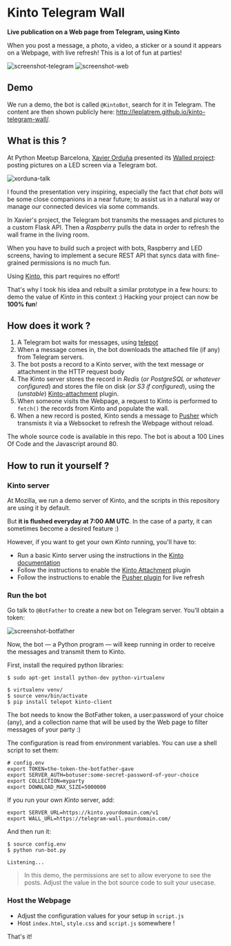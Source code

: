 # Kinto Telegram Wall

**Live publication on a Web page from Telegram, using Kinto**

When you post a message, a photo, a video, a sticker or a sound it appears on a
Webpage, with live refresh! This is a lot of fun at parties!

![screenshot-telegram](screenshot-telegram.png)
![screenshot-web](screenshot-web.png)


## Demo

We run a demo, the bot is called ``@KintoBot``, search for it in Telegram.
The content are then shown publicly here: http://leplatrem.github.io/kinto-telegram-wall/.


## What is this ?

At Python Meetup Barcelona, [Xavier Orduña](https://twitter.com/xorduna) presented
its [Walled project](https://github.com/xorduna/walledproject): posting pictures
on a LED screen via a Telegram bot.

![xorduna-talk](xorduna-talk.jpg)

I found the presentation very inspiring, especially the fact that *chat bots* will
be some close companions in a near future; to assist us in a natural way or manage our
connected devices via some commands.

In Xavier's project, the Telegram bot transmits the messages and pictures
to a custom Flask API. Then a *Raspberry* pulls the data in order to refresh the
wall frame in the living room.

When you have to build such a project with bots, Raspberry and LED screens, having to implement a secure REST API that syncs data with fine-grained permissions is no much fun.

Using [Kinto](http://kinto.readthedocs.org/), this part requires no effort!

That's why I took his idea and rebuilt a similar prototype in a few hours: to demo
the value of *Kinto* in this context :) Hacking your project can now be **100% fun**!


## How does it work ?

1. A Telegram bot waits for messages, using [telepot](https://github.com/nickoala/telepot)
1. When a message comes in, the bot downloads the attached file (if any) from
   Telegram servers.
1. The bot posts a record to a Kinto server, with the text message or attachment
   in the HTTP request body
1. The Kinto server stores the record in *Redis* (*or PostgreSQL or whatever configured*)   and stores the file on disk (*or S3 if configured*), using the (*unstable*)
   [Kinto-attachment](https://github.com/Kinto/kinto-attachment/) plugin.
1. When someone visits the Webpage, a request to Kinto is performed to `fetch()`
   the records from Kinto and populate the wall.
1. When a new record is posted, Kinto sends a message to [Pusher](https://pusher.com/)
   which transmists it via a Websocket to refresh the Webpage without reload.

The whole source code is available in this repo. The bot is about a 100 Lines Of
Code and the Javascript around 80.


## How to run it yourself ?

### Kinto server

At Mozilla, we run a demo server of Kinto, and the scripts in this repository are using
it by default.

But **it is flushed everyday at 7:00 AM UTC**. In the case of a party, it can
sometimes become a desired feature :)

However, if you want to get your own *Kinto* running, you'll have to:

* Run a basic Kinto server using the instructions in the [Kinto documentation](http://kinto.readthedocs.org/)
* Follow the instructions to enable the [Kinto Attachment](https://github.com/Kinto/kinto-attachment/) plugin
* Follow the instructions to enable the [Pusher plugin](https://github.com/leplatrem/cliquet-pusher/tree/master/demo) for live refresh


### Run the bot

Go talk to `@BotFather` to create a new bot on Telegram server. You'll obtain a token:

![screenshot-botfather](screenshot-botfather.png)

Now, the bot — a Python program — will keep running in order to receive the messages and transmit
them to Kinto.

First, install the required python libraries:

```shell
$ sudo apt-get install python-dev python-virtualenv

$ virtualenv venv/
$ source venv/bin/activate
$ pip install telepot kinto-client
```

The bot needs to know the BotFather token, a user:password of your choice (any),
and a collection name that will be used by the Web page to filter messages of your party :)

The configuration is read from environment variables. You can use a shell script to set them:

```shell
# config.env
export TOKEN=the-token-the-botfather-gave
export SERVER_AUTH=botuser:some-secret-password-of-your-choice
export COLLECTION=myparty
export DOWNLOAD_MAX_SIZE=5000000
```

If you run your own *Kinto* server, add:

```shell
export SERVER_URL=https://kinto.yourdomain.com/v1
export WALL_URL=https://telegram-wall.yourdomain.com/
```

And then run it:

```shell
$ source config.env
$ python run-bot.py

Listening...
```

> In this demo, the permissions are set to allow everyone to see the posts.
> Adjust the value in the bot source code to suit your usecase.


### Host the Webpage

* Adjust the configuration values for your setup in `script.js`
* Host `index.html`, `style.css` and `script.js` somewhere !


That's it!
